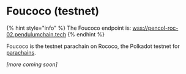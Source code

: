 # Foucoco (testnet)

{% hint style="info" %}
The Foucoco endpoint is: [wss://pencol-roc-02.pendulumchain.tech](wss://pencol-roc-02.pendulumchain.tech)
{% endhint %}

Foucoco is the testnet parachain on Rococo, the Polkadot testnet for [parachains](https://polkadot.network/blog/rococo-revamp-becoming-a-community-parachain-testbed/).



_\[more coming soon]_
